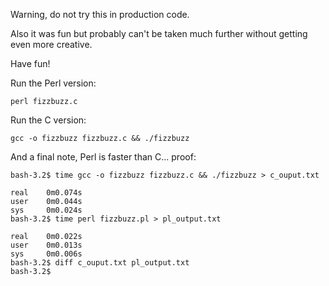 Warning, do not try this in production code.

Also it was fun but probably can't be taken much further without getting even more creative.

Have fun!


Run the Perl version:

`perl fizzbuzz.c`

Run the C version:

`gcc -o fizzbuzz fizzbuzz.c && ./fizzbuzz`



And a final note, Perl is faster than C... proof:

```
bash-3.2$ time gcc -o fizzbuzz fizzbuzz.c && ./fizzbuzz > c_ouput.txt

real    0m0.074s
user    0m0.044s
sys     0m0.024s
bash-3.2$ time perl fizzbuzz.pl > pl_output.txt

real    0m0.022s
user    0m0.013s
sys     0m0.006s
bash-3.2$ diff c_ouput.txt pl_output.txt
bash-3.2$
```

